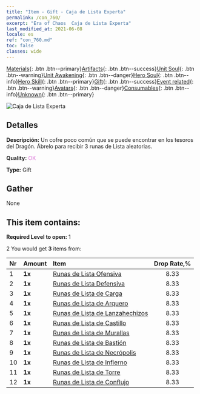 ```yaml
---
title: "Item - Gift - Caja de Lista Experta"
permalink: /con_760/
excerpt: "Era of Chaos  Caja de Lista Experta"
last_modified_at: 2021-06-08
locale: es
ref: "con_760.md"
toc: false
classes: wide
---
```

 [Materials](/ItemsES/){: .btn .btn--primary}[Artifacts](/ItemsES/Artifacts/){: .btn .btn--success}[Unit Soul](/ItemsES/UnitSoul/){: .btn .btn--warning}[Unit Awakening](/ItemsES/UnitAwakening/){: .btn .btn--danger}[Hero Soul](/ItemsES/HeroSoul/){: .btn .btn--info}[Hero Skill](/ItemsES/HeroSkill/){: .btn .btn--primary}[Gift](/ItemsES/Gift/){: .btn .btn--success}[Event related](/ItemsES/Events/){: .btn .btn--warning}[Avatars](/ItemsES/Avatars/){: .btn .btn--danger}[Consumables](/ItemsES/Consumables/){: .btn .btn--info}[Unknown](/ItemsES/Unknown/){: .btn .btn--primary}

 ![Caja de Lista Experta](/images/t/i_tujianhezi3.png)

## Detalles
 **Descripción:** Un cofre poco común que se puede encontrar en los tesoros del Dragón. Ábrelo para recibir 3 runas de Lista aleatorias.

 **Quality:** <span style="color: #DA70D6">OK</span>

 **Type:** Gift

## Gather

  None

## This item contains:

 **Required Level to open:** 1

 2 You would get **3** items  from:

  | Nr | Amount |     Item    | Drop Rate,% |
  |:---|:-------|:------------|:---------:|
  | 1 |  **1x** | [Runas de Lista Ofensiva](/ItemsES/con_734/) | 8.33 | 
  | 2 |  **1x** | [Runas de Lista Defensiva](/ItemsES/con_739/) | 8.33 | 
  | 3 |  **1x** | [Runas de Lista de Carga](/ItemsES/con_741/) | 8.33 | 
  | 4 |  **1x** | [Runas de Lista de Arquero](/ItemsES/con_742/) | 8.33 | 
  | 5 |  **1x** | [Runas de Lista de Lanzahechizos](/ItemsES/con_746/) | 8.33 | 
  | 6 |  **1x** | [Runas de Lista de Castillo](/ItemsES/con_752/) | 8.33 | 
  | 7 |  **1x** | [Runas de Lista de Murallas](/ItemsES/con_753/) | 8.33 | 
  | 8 |  **1x** | [Runas de Lista de Bastión](/ItemsES/con_754/) | 8.33 | 
  | 9 |  **1x** | [Runas de Lista de Necrópolis](/ItemsES/con_755/) | 8.33 | 
  | 10 |  **1x** | [Runas de Lista de Infierno](/ItemsES/con_777/) | 8.33 | 
  | 11 |  **1x** | [Runas de Lista de Torre](/ItemsES/con_785/) | 8.33 | 
  | 12 |  **1x** | [Runas de Lista de Conflujo](/ItemsES/con_791/) | 8.33 | 
